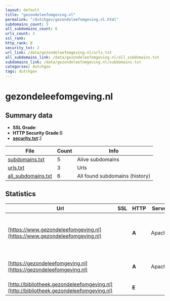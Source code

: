 ```yaml
---
layout: default
title: "gezondeleefomgeving.nl"
permalink: "/dutchgov/gezondeleefomgeving.nl.html"
subdomains_count: 5
all_subdomains_count: 6
urls_count: 3
ssl_rank: 
http_rank: B
security_txt: 2
url_link: /data/gezondeleefomgeving.nl/urls.txt
all_subdomains_link: /data/gezondeleefomgeving.nl/all_subdomains.txt
subdomains_link: /data/gezondeleefomgeving.nl/subdomains.txt
categories: dutchgov
tags: dutchgov
---
```



# gezondeleefomgeving.nl
## Summary data


 - **SSL Grade**:
 - **HTTP Security Grade**:B
 - **[security.txt](https://www.digitaleoverheid.nl/nieuws/standaard-security-txt-nu-verplicht-voor-overheid/)**:2


| File       | Count | Info |
|------------|-------|------|
|[subdomains.txt](/DutchGovScope/data/gezondeleefomgeving.nl/subdomains.txt)|5|Alive subdomains|
|[urls.txt](/DutchGovScope/data/gezondeleefomgeving.nl/urls.txt)|3|Urls|
|[all_subdomains.txt](/DutchGovScope/data/gezondeleefomgeving.nl/all_subdomains.txt)|6|All found subdomains (history)|


## Statistics


| Url | SSL | HTTP | Server | Cookie | HSTS | CORS | CTO | CSP | XFO | XXP | RP |FP| Tech |Title |
|--------|-------|-------|------|------|------|------|------|------|------|------|------|------|------|------|
|[https://www.gezondeleefomgeving.nl](https://www.gezondeleefomgeving.nl)| | **A**|Apache| |:white_check_mark: | | | | :white_check_mark: | :white_check_mark: | :white_check_mark: | |Apache HTTP Server Drupal HSTS PHP|Home | Gezonde L...|
|[https://gezondeleefomgeving.nl](https://gezondeleefomgeving.nl)| | **A**|Apache| |:white_check_mark: | | | | :white_check_mark: | :white_check_mark: | :white_check_mark: | |Apache HTTP Server HSTS|301 Moved Perman...|
|[http://bibliotheek.gezondeleefomgeving.nl](http://bibliotheek.gezondeleefomgeving.nl)| | **E**|| | | | | | | | :white_check_mark: | |||

